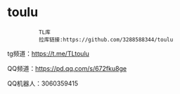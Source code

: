 # toulu
              TL库
              拉库链接:https://github.com/3288588344/toulu

tg频道：https://t.me/TLtoulu

QQ频道：https://pd.qq.com/s/672fku8ge

QQ机器人：3060359415
